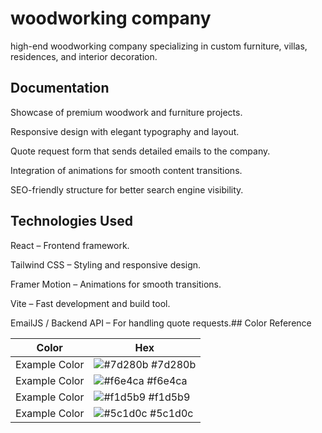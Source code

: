 
# woodworking company
high-end woodworking company specializing in custom furniture, villas, residences, and interior decoration.


## Documentation
Showcase of premium woodwork and furniture projects.

Responsive design with elegant typography and layout.

Quote request form that sends detailed emails to the company.

Integration of animations for smooth content transitions.

SEO-friendly structure for better search engine visibility.
## Technologies Used
React – Frontend framework.

Tailwind CSS – Styling and responsive design.

Framer Motion – Animations for smooth transitions.

Vite – Fast development and build tool.

EmailJS / Backend API – For handling quote requests.## Color Reference

| Color             | Hex                                                                |
| ----------------- | ------------------------------------------------------------------ |
| Example Color | ![#7d280b](https://via.placeholder.com/10/0a192f?text=+) #7d280b |
| Example Color | ![#f6e4ca](https://via.placeholder.com/10/f8f8f8?text=+) #f6e4ca |
| Example Color | ![#f1d5b9](https://via.placeholder.com/10/00b48a?text=+) #f1d5b9 |
| Example Color | ![#5c1d0c](https://via.placeholder.com/10/00b48a?text=+) #5c1d0c |

